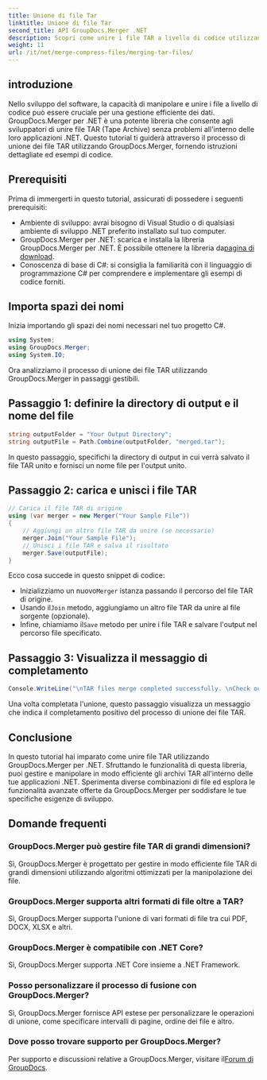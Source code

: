 ```yaml
---
title: Unione di file Tar
linktitle: Unione di file Tar
second_title: API GroupDocs.Merger .NET
description: Scopri come unire i file TAR a livello di codice utilizzando GroupDocs.Merger per .NET. Segui la nostra guida passo passo per gestire gli archivi TAR in modo efficiente.
weight: 11
url: /it/net/merge-compress-files/merging-tar-files/
---
```

## introduzione
Nello sviluppo del software, la capacità di manipolare e unire i file a livello di codice può essere cruciale per una gestione efficiente dei dati. GroupDocs.Merger per .NET è una potente libreria che consente agli sviluppatori di unire file TAR (Tape Archive) senza problemi all'interno delle loro applicazioni .NET. Questo tutorial ti guiderà attraverso il processo di unione dei file TAR utilizzando GroupDocs.Merger, fornendo istruzioni dettagliate ed esempi di codice.
## Prerequisiti
Prima di immergerti in questo tutorial, assicurati di possedere i seguenti prerequisiti:
- Ambiente di sviluppo: avrai bisogno di Visual Studio o di qualsiasi ambiente di sviluppo .NET preferito installato sul tuo computer.
-  GroupDocs.Merger per .NET: scarica e installa la libreria GroupDocs.Merger per .NET. È possibile ottenere la libreria da[pagina di download](https://releases.groupdocs.com/merger/net/).
- Conoscenza di base di C#: si consiglia la familiarità con il linguaggio di programmazione C# per comprendere e implementare gli esempi di codice forniti.

## Importa spazi dei nomi
Inizia importando gli spazi dei nomi necessari nel tuo progetto C#.

```csharp
using System; 
using GroupDocs.Merger;
using System.IO;
```

Ora analizziamo il processo di unione dei file TAR utilizzando GroupDocs.Merger in passaggi gestibili.
## Passaggio 1: definire la directory di output e il nome del file
```csharp
string outputFolder = "Your Output Directory";
string outputFile = Path.Combine(outputFolder, "merged.tar");
```
In questo passaggio, specifichi la directory di output in cui verrà salvato il file TAR unito e fornisci un nome file per l'output unito.
## Passaggio 2: carica e unisci i file TAR
```csharp
// Carica il file TAR di origine
using (var merger = new Merger("Your Sample File"))
{
    // Aggiungi un altro file TAR da unire (se necessario)
    merger.Join("Your Sample File");
    // Unisci i file TAR e salva il risultato
    merger.Save(outputFile);
}
```
Ecco cosa succede in questo snippet di codice:
-  Inizializziamo un nuovo`Merger` istanza passando il percorso del file TAR di origine.
-  Usando il`Join` metodo, aggiungiamo un altro file TAR da unire al file sorgente (opzionale).
-  Infine, chiamiamo il`Save` metodo per unire i file TAR e salvare l'output nel percorso file specificato.
## Passaggio 3: Visualizza il messaggio di completamento
```csharp
Console.WriteLine("\nTAR files merge completed successfully. \nCheck output in {0}", outputFolder);
```
Una volta completata l'unione, questo passaggio visualizza un messaggio che indica il completamento positivo del processo di unione dei file TAR.

## Conclusione
In questo tutorial hai imparato come unire file TAR utilizzando GroupDocs.Merger per .NET. Sfruttando le funzionalità di questa libreria, puoi gestire e manipolare in modo efficiente gli archivi TAR all'interno delle tue applicazioni .NET. Sperimenta diverse combinazioni di file ed esplora le funzionalità avanzate offerte da GroupDocs.Merger per soddisfare le tue specifiche esigenze di sviluppo.

## Domande frequenti
### GroupDocs.Merger può gestire file TAR di grandi dimensioni?
Sì, GroupDocs.Merger è progettato per gestire in modo efficiente file TAR di grandi dimensioni utilizzando algoritmi ottimizzati per la manipolazione dei file.
### GroupDocs.Merger supporta altri formati di file oltre a TAR?
Sì, GroupDocs.Merger supporta l'unione di vari formati di file tra cui PDF, DOCX, XLSX e altri.
### GroupDocs.Merger è compatibile con .NET Core?
Sì, GroupDocs.Merger supporta .NET Core insieme a .NET Framework.
### Posso personalizzare il processo di fusione con GroupDocs.Merger?
Sì, GroupDocs.Merger fornisce API estese per personalizzare le operazioni di unione, come specificare intervalli di pagine, ordine dei file e altro.
### Dove posso trovare supporto per GroupDocs.Merger?
 Per supporto e discussioni relative a GroupDocs.Merger, visitare il[Forum di GroupDocs](https://forum.groupdocs.com/c/merger/32).